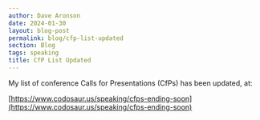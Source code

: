 ```yaml
---
author: Dave Aronson
date: 2024-01-30
layout: blog-post
permalink: blog/cfp-list-updated
section: Blog
tags: speaking
title: CfP List Updated
---
```


My list of conference Calls for Presentations (CfPs)
has been updated, at:

[https://www.codosaur.us/speaking/cfps-ending-soon](https://www.codosaur.us/speaking/cfps-ending-soon)
